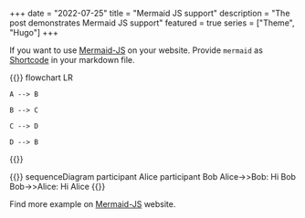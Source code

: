 +++
date = "2022-07-25"
title = "Mermaid JS support"
description = "The post demonstrates Mermaid JS support"
featured = true
series = ["Theme", "Hugo"]
+++

If you want to use [Mermaid-JS](https://mermaid-js.github.io/mermaid/#/) on your website.
Provide `mermaid` as [Shortcode](https://gohugo.io/content-management/shortcodes/#readout) in your markdown file.


{{<mermaid>}}
flowchart LR

    A --> B

    B --> C

    C --> D 

    D --> B
{{</mermaid>}}

{{<mermaid>}}
sequenceDiagram
    participant Alice
    participant Bob
    Alice->>Bob: Hi Bob
    Bob->>Alice: Hi Alice
{{</mermaid>}}


Find more example on [Mermaid-JS](https://mermaid-js.github.io/mermaid/#/) website.
